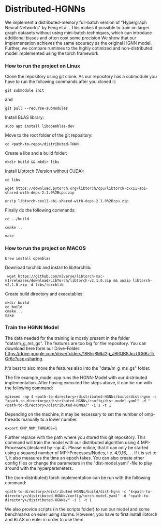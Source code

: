 # Distributed-HGNNs
We implement a distributed-memory full-batch version of "Hypergraph Neural Networks" by Feng et al..
This makes it possible to train on larger graph datasets without using mini-batch techniques, which can introduce additional biases and often cost some precision 
We show that our implementation achieves the same accuracy as the original HGNN model. Further, we compare runtimes to the highly optimized and non-distributed model implemented using the torch framework.

### How to run the project on Linux

Clone the repository using git clone. As our repository has a submodule you have to run the following commands after you cloned it:
```
git submodule init
```
and
```
git pull --recurse-submodules
```


Install BLAS library:
```
sudo apt install libopenblas-dev
```

Move to the root folder of the git repository:
```
cd <path-to-repo>/distributed-THNN
```

Create a libs and a build folder:
```
mkdir build && mkdir libs
```

Install Libtorch (Version without CUDA):
```
cd libs
```
```
wget https://download.pytorch.org/libtorch/cpu/libtorch-cxx11-abi-shared-with-deps-2.1.0%2Bcpu.zip
```
```
unzip libtorch-cxx11-abi-shared-with-deps-2.1.0%2Bcpu.zip
```

Finally do the following commands:
```
cd ../build
```
```
cmake ..
```

```
make
```

### How to run the project on MACOS

```
brew install openblas
```
Download torchlib and install to lib/torchlib:
```
 wget https://github.com/mlverse/libtorch-mac-m1/releases/download/LibTorch/libtorch-v2.1.0.zip && unzip libtorch-v2.1.0.zip -d libs/torchlib
```

Create build directory and executables:
```
mkdir build
cd build
cmake ..
make
```


### Train the HGNN Model
The data needed for the training is mostly present in the folder "data/m_g_ms_gs". The features are too big for the repository. You can download here form our Drive-Folder:
https://drive.google.com/drive/folders/18Bhjj8Mbt2g_JBRQB8JpzUG6BzTkGr6c?usp=sharing. 

It's best to also move the features also into the "data/m_g_ms_gs" folder. 

The file example_model.cpp runs the HGNN-Model with our distributed implementation. After having executed the steps above, it can be run with the following command:
```
mpiexec -np 4 <path-to-directory>/distributed-HGNNs/build/dist-hgnn -c "<path-to-directory>/distributed-HGNNs/config/dist-model.yaml" -d "<path-to-directory>/distributed-HGNNs/" -i 1 -t 1
```
Depending on the machine, it may be necessary to set the number of omp-threads manually to a lower number.
```
export OMP_NUM_THREADS=1
```
Further replace <path-to-directory> with the path where you stored this git repository. This command will train the model with our distributed algorithm using 4 MPI-Processes (declared by -np 4). Please notice, that it can only be started using a squared number of MPI-Processes/Nodes, i.e. 4,9,16,... . If t is set to 1, it also measures the time an epoch takes. 
You can also create other config files or change the parameters in the "dist-model.yaml"-file to play around with the hyperparameters. 

The (non-distributed) torch implementation can be run with the following command:
```
<path-to-directory>/distributed-HGNNs/build/dist-hgnn -c "$<path-to-directory>/distributed-HGNNs/config/torch-model.yaml" -d "<path-to-directory>/distributed-HGNNs/" -i 1 -t 1
```

We also provide scripts (in the scripts folder) to run our model and some benchmarks on euler using slurms. However, you have to first install libtorch and BLAS on euler in order to use them. 









